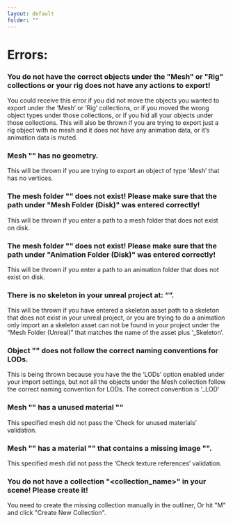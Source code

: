 ```yaml
---
layout: default
folder: ""
---
```


# Errors:

### **You do not have the correct objects under the "Mesh" or "Rig" collections or your rig does not have any actions to export!**

You could receive this error if you did not move the objects you wanted to export under the ‘Mesh’ or ‘Rig’ collections, or if you moved the wrong object types under those collections, or if you hid all your objects under those collections.  This will also be thrown if you are trying to export just a rig object with no mesh and it does not have any animation data, or it’s animation data is muted.


### **Mesh "<mesh name>" has no geometry.**

This will be thrown if you are trying to export an object of type ‘Mesh’ that has no vertices.


### **The mesh folder "<your path>" does not exist! Please make sure that the path under "Mesh Folder (Disk)" was entered correctly!**

This will be thrown if you enter a path to a mesh folder that does not exist on disk.


### **The mesh folder "<your path>" does not exist! Please make sure that the path under "Animation Folder (Disk)" was entered correctly!**

This will be thrown if you enter a path to an animation folder that does not exist on disk.


### **There is no skeleton in your unreal project at: “<your project path to the skeleton>”.**

This will be thrown if you have entered a skeleton asset path to a skeleton that does not exist in your unreal project, or you are trying to do a animation only import an a skeleton asset can not be found in your project under the “Mesh Folder (Unreal)” that matches the name of the asset plus ‘_Skeleton’.


### **Object "<mesh name>" does not follow the correct naming conventions for LODs.**

This is being thrown because you have the the ‘LODs’ option enabled under your import settings, but not all the objects under the Mesh collection follow the correct naming convention for LODs. The correct convention is ‘<asset name>_LOD<number>’


### **Mesh "<mesh name>" has a unused material "<material slot>"**

This specified mesh did not pass the ‘Check for unused materials’ validation.


### **Mesh "<mesh name>" has a material "<material name>" that contains a missing image "<image>".**

This specified mesh did not pass the ‘Check texture references’ validation.

### **You do not have a collection "<collection_name>" in your scene! Please create it!**

You need to create the missing collection manually in the outliner, Or hit "M" and click "Create New Collection".

